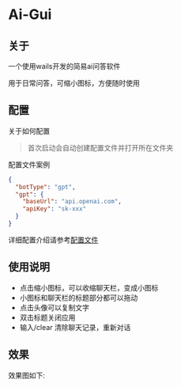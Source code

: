 # Ai-Gui

## 关于

一个使用wails开发的简易ai问答软件

用于日常问答，可缩小图标，方便随时使用

## 配置

关于如何配置

> 首次启动会自动创建配置文件并打开所在文件夹

配置文件案例

```json
{
  "botType": "gpt",
  "gpt": {
    "baseUrl": "api.openai.com", 
    "apiKey": "sk-xxx" 
  }
}
```

详细配置介绍请参考[配置文件](https://github.com/pwh-pwh/ai-gui/blob/master/sample.json)

## 使用说明

* 点击缩小图标，可以收缩聊天栏，变成小图标
* 小图标和聊天栏的标题部分都可以拖动
* 点击头像可以复制文字
* 双击标题关闭应用
* 输入/clear 清除聊天记录，重新对话

## 效果

效果图如下:
